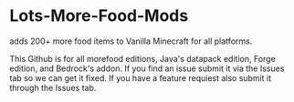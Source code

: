 # Lots-More-Food-Mods
adds 200+ more food items to Vanilla Minecraft for all platforms.

This Github is for all morefood editions, Java's datapack edition, Forge edition, and Bedrock's addon. If you find an issue submit it
via the Issues tab so we can get it fixed. If you have a feature requiest also submit it through the Issues tab.
